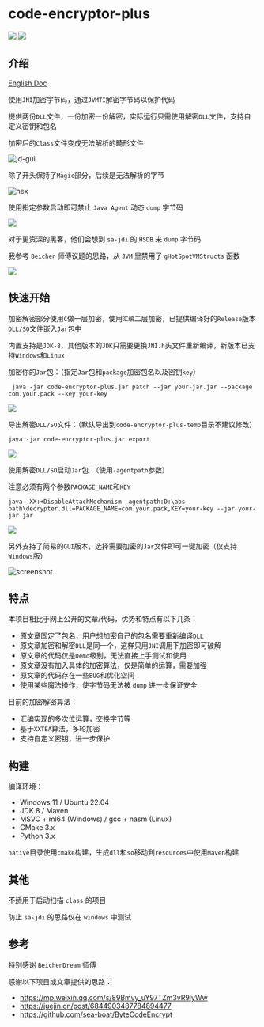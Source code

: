 # code-encryptor-plus

[![](https://img.shields.io/github/v/release/Y4Sec-Team/code-encryptor-plus)](https://github.com/Y4Sec-Team/code-encryptor-plus/releases/latest)
![](https://img.shields.io/github/downloads/Y4Sec-Team/code-encryptor-plus/total)

## 介绍

[English Doc](doc/README.md)

使用`JNI`加密字节码，通过`JVMTI`解密字节码以保护代码

提供两份`DLL`文件，一份加密一份解密，实际运行只需使用解密`DLL`文件，支持自定义密钥和包名

加密后的`Class`文件变成无法解析的畸形文件

![jd-gui](img/002.png)

除了开头保持了`Magic`部分，后续是无法解析的字节

![hex](img/003.png)

使用指定参数启动即可禁止 `Java Agent` 动态 `dump` 字节码

![](img/007.png)

对于更资深的黑客，他们会想到 `sa-jdi` 的 `HSDB` 来 `dump` 字节码

我参考 `Beichen` 师傅议题的思路，从 `JVM` 里禁用了 `gHotSpotVMStructs` 函数

![](img/008.png)

## 快速开始

加密解密部分使用`C`做一层加密，使用`汇编`二层加密，已提供编译好的`Release`版本`DLL/SO`文件嵌入`Jar`包中

内置支持是`JDK-8`，其他版本的`JDK`只需要更换`JNI.h`头文件重新编译，新版本已支持`Windows`和`Linux`

加密你的`Jar`包：（指定`Jar`包和`package`加密包名以及密钥`key`）

```shell
 java -jar code-encryptor-plus.jar patch --jar your-jar.jar --package com.your.pack --key your-key
```

![](img/004.png)

导出解密`DLL/SO`文件：（默认导出到`code-encryptor-plus-temp`目录不建议修改）

```shell
java -jar code-encryptor-plus.jar export
```

![](img/005.png)

使用解密`DLL/SO`启动`Jar`包：（使用`-agentpath`参数）

注意必须有两个参数`PACKAGE_NAME`和`KEY`

```shell
java -XX:+DisableAttachMechanism -agentpath:D:\abs-path\decrypter.dll=PACKAGE_NAME=com.your.pack,KEY=your-key --jar your-jar.jar
```

![](img/006.png)

另外支持了简易的`GUI`版本，选择需要加密的`Jar`文件即可一键加密（仅支持`Windows`版）

![screenshot](img/001.png)

## 特点

本项目相比于网上公开的文章/代码，优势和特点有以下几条：
- 原文章固定了包名，用户想加密自己的包名需要重新编译`DLL`
- 原文章加密和解密`DLL`是同一个，这样只用`JNI`调用下加密即可破解
- 原文章的代码仅是`Demo`级别，无法直接上手测试和使用
- 原文章没有加入具体的加密算法，仅是简单的运算，需要加强
- 原文章的代码存在一些`BUG`和优化空间
- 使用某些魔法操作，使字节码无法被 `dump` 进一步保证安全

目前的加密解密算法：
- 汇编实现的多次位运算，交换字节等
- 基于`XXTEA`算法，多轮加密
- 支持自定义密钥，进一步保护

## 构建

编译环境：
- Windows 11 / Ubuntu 22.04
- JDK 8 / Maven
- MSVC + ml64 (Windows) / gcc + nasm (Linux)
- CMake 3.x
- Python 3.x

`native`目录使用`cmake`构建，生成`dll`和`so`移动到`resources`中使用`Maven`构建

## 其他

不适用于启动扫描 `class` 的项目

防止 `sa-jdi` 的思路仅在 `windows` 中测试

## 参考

特别感谢 `BeichenDream` 师傅

感谢以下项目或文章提供的思路：
- https://mp.weixin.qq.com/s/89Bmvy_uY97TZm3vR9lyWw
- https://juejin.cn/post/6844903487784894477
- https://github.com/sea-boat/ByteCodeEncrypt
